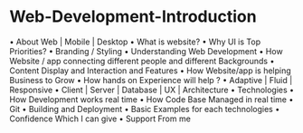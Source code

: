 # Web-Development-Introduction
•	About Web | Mobile |  Desktop
•	What is website? 
•	Why UI is Top Priorities? 
•	Branding / Styling
•	Understanding Web Development
•	How Website / app connecting different people and different Backgrounds
•	Content Display and Interaction and Features
•	How Website/app is helping Business to Grow 
•	How hands on Experience will help ?
•	Adaptive  | Fluid | Responsive
•	Client | Server | Database | UX  | Architecture
•	Technologies 
•	How Development works real time
•	How Code Base Managed in real time
•	Git 
•	Building and Deployment 
•	Basic Examples for each technologies
•	Confidence Which I can give
•	Support From me
